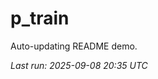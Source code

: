 # p_train

Auto-updating README demo.

<!--START_SECTION:status-->
_Last run: 2025-09-08 20:35 UTC_
<!--END_SECTION:status-->















































































































































































































































































































































































































